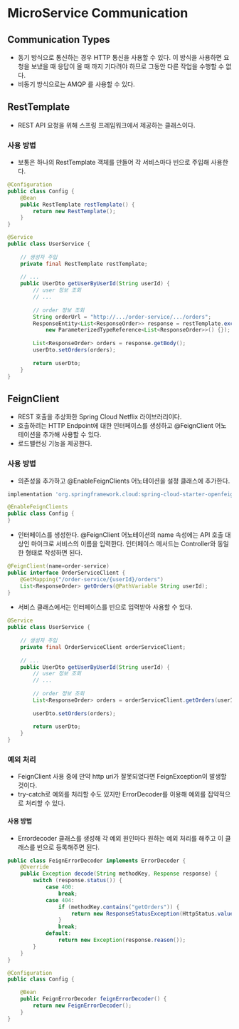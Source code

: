 # MicroService Communication

## Communication Types

* 동기 방식으로 통신하는 경우 HTTP 통신을 사용할 수 있다. 이 방식을 사용하면 요청을 보냈을 때 응답이 올 때 까지 기다려야 하므로 그동안 다른 작업을 수행할 수 없다.
* 비동기 방식으로는 AMQP 를 사용할 수 있다.

## RestTemplate

* REST API 요청을 위해 스프링 프레임워크에서 제공하는 클래스이다.

### 사용 방법

* 보통은 하나의 RestTemplate 객체를 만들어 각 서비스마다 빈으로 주입해 사용한다.

```java
@Configuration
public class Config {
    @Bean
    public RestTemplate restTemplate() {
        return new RestTemplate();
    }
}
```

```java
@Service
public class UserService {
    
    // 생성자 주입
    private final RestTemplate restTemplate;
    
    // ...
    public UserDto getUserByUserId(String userId) {
        // user 정보 조회
        // ...
    
        // order 정보 조회
        String orderUrl = "http://.../order-service/.../orders";
        ResponseEntity<List<ResponseOrder>> response = restTemplate.exchange(orderUrl, HttpMethod.GET, null,
            new ParameterizedTypeReference<List<ResponseOrder>>() {});
        
        List<ResponseOrder> orders = response.getBody();
        userDto.setOrders(orders);
        
        return userDto;
    }
}
```

## FeignClient

* REST 호출을 추상화한 Spring Cloud Netflix 라이브러리이다.
* 호출하려는 HTTP Endpoint에 대한 인터페이스를 생성하고 @FeignClient 어노테이션을 추가해 사용할 수 있다.
* 로드밸런싱 기능을 제공한다.

### 사용 방법

* 의존성을 추가하고 @EnableFeignClients 어노테이션을 설정 클래스에 추가한다.

```groovy
implementation 'org.springframework.cloud:spring-cloud-starter-openfeign'
```

```java
@EnableFeignClients
public class Config {
}
```

* 인터페이스를 생성한다. @FeignClient 어노테이션의 name 속성에는 API 호출 대상인 마이크로 서비스의 이름을 입력한다. 인터페이스 메서드는 Controller와 동일한 형태로 작성하면 된다.

```java
@FeignClient(name=order-service)
public interface OrderServiceClient {
    @GetMapping("/order-service/{userId}/orders")
    List<ResponseOrder> getOrders(@PathVariable String userId);
}
```

* 서비스 클래스에서는 인터페이스를 빈으로 입력받아 사용할 수 있다.

```java
@Service
public class UserService {
    
    // 생성자 주입
    private final OrderServiceClient orderServiceClient;
    
    // ...
    public UserDto getUserByUserId(String userId) {
        // user 정보 조회
        // ...
    
        // order 정보 조회
        List<ResponseOrder> orders = orderServiceClient.getOrders(userId);
        
        userDto.setOrders(orders);
        
        return userDto;
    }
}
```

### 예외 처리

* FeignClient 사용 중에 만약 http uri가 잘못되었다면 FeignException이 발생할 것이다.
* try-catch로 예외를 처리할 수도 있지만 ErrorDecoder를 이용해 예외를 집약적으로 처리할 수 있다.

#### 사용 방법

* Errordecoder 클래스를 생성해 각 예외 원인마다 원하는 예외 처리를 해주고 이 클래스를 빈으로 등록해주면 된다.

```java
public class FeignErrorDecoder implements ErrorDecoder {
    @Override
    public Exception decode(String methodKey, Response response) {
        switch (response.status()) {
            case 400:
                break;
            case 404:
                if (methodKey.contains("getOrders")) {
                    return new ResponseStatusException(HttpStatus.valueOf(response.status()), "User's order is empty");
                }
                break;
            default:
                return new Exception(response.reason());
        }
    }
}
```

```java
@Configuration
public class Config {

    @Bean
    public FeignErrorDecoder feignErrorDecoder() {
        return new FeignErrorDecoder();
    }
}
```

